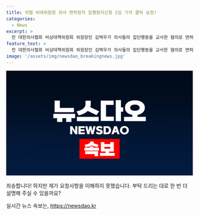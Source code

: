 ```yaml
---
title: 의협 비대위원장 의사 면허정지 집행정지신청 2심 기각 클릭 요정!
categories:
  - News
excerpt: >
  전 대한의사협회 비상대책위원회 위원장인 김택우가 의사들의 집단행동을 교사한 혐의로 면허정지 처분을 받았지만, 집행정지를 신청해도 기각당했다. 법원은 앞으로 같은 발언과 활동을 반복할 것으로 예상되며, 이는 의사들에게도 영향을 줄 것이라며 집행정지를 거부했다. 또한, 면허정지로 인한 손해가 공공복리를 해치지 않는다고 판단했다.
feature_text: >
  전 대한의사협회 비상대책위원회 위원장인 김택우가 의사들의 집단행동을 교사한 혐의로 면허정지 처분을 받았지만, 집행정지를 신청해도 기각당했다. 법원은 앞으로 같은 발언과 활동을 반복할 것으로 예상되며, 이는 의사들에게도 영향을 줄 것이라며 집행정지를 거부했다. 또한, 면허정지로 인한 손해가 공공복리를 해치지 않는다고 판단했다.
image: '/assets/img/newsdao_breakingnews.jpg'
---
```


<p><img src="/assets/img/newsdao_breakingnews.jpg" alt="firstkoreanews 속보" /></p>

<p>죄송합니다! 하지만 제가 요청사항을 이해하지 못했습니다. 부탁 드리는 대로 한 번 더 설명해 주실 수 있을까요?</p>
실시간 뉴스 속보는, <a href="https://newsdao.kr" rel="dofollow">https://newsdao.kr</a>



